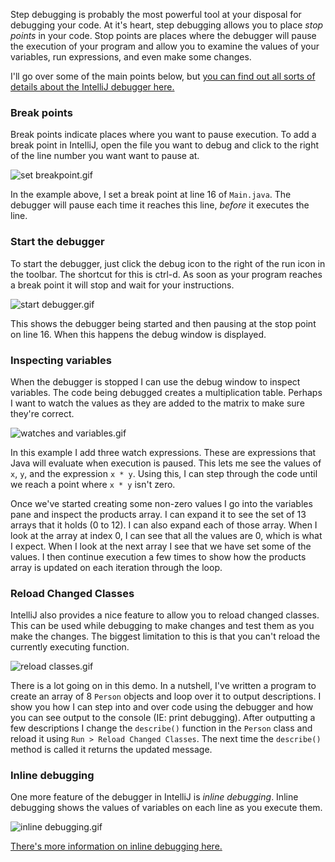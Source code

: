 Step debugging is probably the most powerful tool at your disposal for debugging your code. At it's heart, step debugging allows you to place _stop points_ in your code. Stop points are places where the debugger will pause the execution of your program and allow you to examine the values of your variables, run expressions, and even make some changes.

I'll go over some of the main points below, but [you can find out all sorts of details about the IntelliJ debugger here.](https://www.jetbrains.com/help/idea/2016.1/debugging.html?origin=old_help)

### Break points

Break points indicate places where you want to pause execution. To add a break point in IntelliJ, open the file you want to debug and click to the right of the line number you want want to pause at.

![set breakpoint.gif](https://tiy-learn-content.s3.amazonaws.com/e5db764d-set%20breakpoint.gif)

In the example above, I set a break point at line 16 of `Main.java`. The debugger will pause each time it reaches this line, _before_ it executes the line.

### Start the debugger

To start the debugger, just click the debug icon to the right of the run icon in the toolbar. The shortcut for this is ctrl-d. As soon as your program reaches a break point it will stop and wait for your instructions.

![start debugger.gif](https://tiy-learn-content.s3.amazonaws.com/c03eda66-start%20debugger.gif)

This shows the debugger being started and then pausing at the stop point on line 16. When this happens the debug window is displayed. 

### Inspecting variables

When the debugger is stopped I can use the debug window to inspect variables. The code being debugged creates a multiplication table. Perhaps I want to watch the values as they are added to the matrix to make sure they're correct.

![watches and variables.gif](https://tiy-learn-content.s3.amazonaws.com/c3aef5c8-watches%20and%20variables.gif)

In this example I add three watch expressions. These are expressions that Java will evaluate when execution is paused. This lets me see the values of `x`, `y`, and the expression `x * y`. Using this, I can step through the code until we reach a point where `x * y` isn't zero. 

Once we've started creating some non-zero values I go into the variables pane and inspect the products array. I can expand it to see the set of 13 arrays that it holds (0 to 12). I can also expand each of those array. When I look at the array at index 0, I can see that all the values are 0, which is what I expect. When I look at the next array I see that we have set some of the values. I then continue execution a few times to show how the products array is updated on each iteration through the loop.

### Reload Changed Classes

IntelliJ also provides a nice feature to allow you to reload changed classes. This can be used while debugging to make changes and test them as you make the changes. The biggest limitation to this is that you can't reload the currently executing function.

![reload classes.gif](https://tiy-learn-content.s3.amazonaws.com/23d90a84-reload%20classes.gif)

There is a lot going on in this demo. In a nutshell, I've written a program to create an array of 8 `Person` objects and loop over it to output descriptions. I show you how I can step into and over code using the debugger and how you can see output to the console (IE: print debugging). After outputting a few descriptions I change the `describe()` function in the `Person` class and reload it using `Run > Reload Changed Classes`. The next time the `describe()` method is called it returns the updated message.

### Inline debugging

One more feature of the debugger in IntelliJ is _inline debugging_. Inline debugging shows the values of variables on each line as you execute them. 

![inline debugging.gif](https://tiy-learn-content.s3.amazonaws.com/aec1fb2a-inline%20debugging.gif)

[There's more information on inline debugging here.](https://www.jetbrains.com/help/idea/2016.1/inline-debugging.html?origin=old_help)
